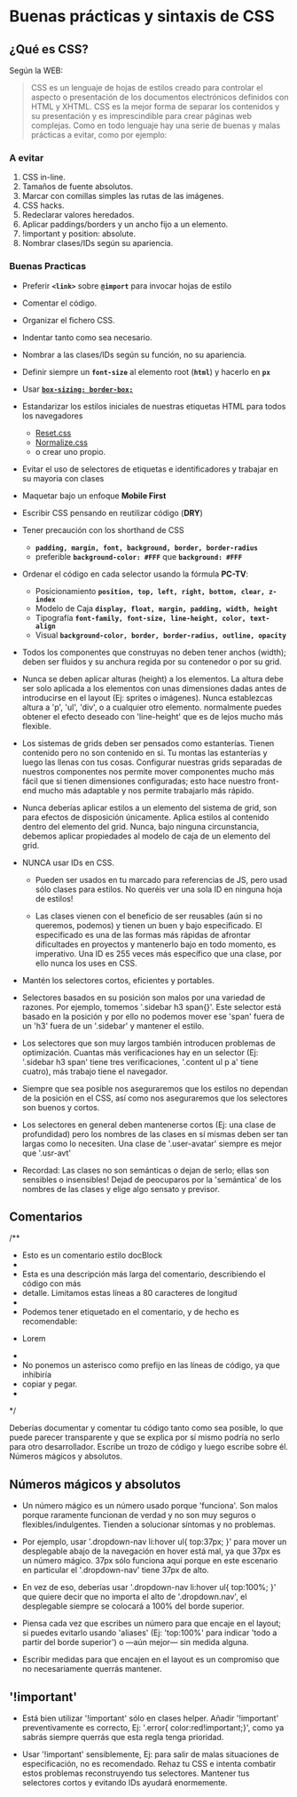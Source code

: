 # Buenas prácticas y sintaxis de CSS #

## ¿Qué es CSS? ##

Según la WEB:

> CSS es un lenguaje de hojas de estilos creado para controlar el aspecto o presentación de los documentos electrónicos definidos con HTML y XHTML. CSS es la mejor forma de separar los contenidos y su presentación y es imprescindible para crear páginas web complejas.
Como en todo lenguaje hay una serie de buenas y malas prácticas a evitar, como por ejemplo:

### A evitar ###

1. CSS in-line.
2. Tamaños de fuente absolutos.
3. Marcar con comillas simples las rutas de las imágenes.
4. CSS hacks.
5. Redeclarar valores heredados.
6. Aplicar paddings/borders y un ancho fijo a un elemento.
7. !important y position: absolute.
8. Nombrar clases/IDs según su apariencia.


### Buenas Practicas ###

* Preferir **`<link>`** sobre **`@import`** para invocar hojas de estilo
* Comentar el código.
* Organizar el fichero CSS.
* Indentar tanto como sea necesario.
* Nombrar a las clases/IDs según su función, no su apariencia.
* Definir siempre un **`font-size`** al elemento root (**`html`**) y hacerlo en **`px`**
* Usar [**`box-sizing: border-box;`**](http://www.paulirish.com/2012/box-sizing-border-box-ftw/)
* Estandarizar los estilos iniciales de nuestras etiquetas HTML para todos los navegadores
    * [Reset.css](http://meyerweb.com/eric/tools/css/reset/)
    * [Normalize.css](https://necolas.github.io/normalize.css/)
    * o crear uno propio.
* Evitar el uso de selectores de etiquetas e identificadores y trabajar en su mayoria con clases
* Maquetar bajo un enfoque **Mobile First**
* Escribir CSS pensando en reutilizar código (**DRY**)
* Tener precaución con los shorthand de CSS
    * **`padding, margin, font, background, border, border-radius`**
    * preferible **`background-color: #FFF`** que **`background: #FFF`**
* Ordenar el código en cada selector usando la fórmula **PC-TV**:
    * Posicionamiento **`position, top, left, right, bottom, clear, z-index`**
    * Modelo de Caja **`display, float, margin, padding, width, height`**
    * Tipografía **`font-family, font-size, line-height, color, text-align`**
    * Visual **`background-color, border, border-radius, outline, opacity`**
* Todos los componentes que construyas no deben tener anchos (width); deben ser fluidos y su anchura regida por su contenedor o por su grid.

* Nunca se deben aplicar alturas (height) a los elementos. La altura debe ser solo aplicada a los elementos con unas dimensiones dadas antes de introducirse en el layout (Ej: sprites o imágenes). Nunca establezcas altura a 'p', 'ul', 'div', o a cualquier otro elemento. normalmente puedes obtener el efecto deseado con 'line-height' que es de lejos mucho más flexible.

* Los sistemas de grids deben ser pensados como estanterías. Tienen contenido pero no son contenido en si. Tu montas las estanterías y luego las llenas con tus cosas. Configurar nuestras grids separadas de nuestros componentes nos permite mover componentes mucho más fácil que si tienen dimensiones configuradas; esto hace nuestro front-end mucho más adaptable y nos permite trabajarlo más rápido.

* Nunca deberías aplicar estilos a un elemento del sistema de grid, son para efectos de disposición únicamente. Aplica estilos al contenido dentro del elemento del grid. Nunca, bajo ninguna circunstancia, debemos aplicar propiedades al modelo de caja de un elemento del grid.

* NUNCA usar IDs en CSS.

	* Pueden ser usados en tu marcado para referencias de JS, pero usad sólo clases para estilos. No queréis ver una sola ID en ninguna hoja de estilos!

	* Las clases vienen con el beneficio de ser reusables (aún si no queremos, podemos) y tienen un buen y bajo especificado. El especificado es una de las formas más rápidas de afrontar dificultades en proyectos y mantenerlo bajo en todo momento, es imperativo. Una ID es 255 veces más específico que una clase, por ello nunca los uses en CSS.

* Mantén los selectores cortos, eficientes y portables.

* Selectores basados en su posición son malos por una variedad de razones. Por ejemplo, tomemos '.sidebar h3 span{}'. Este selector está basado en la posición y por ello no podemos mover ese 'span' fuera de un 'h3' fuera de un '.sidebar' y mantener el estilo.

* Los selectores que son muy largos también introducen problemas de optimización. Cuantas más verificaciones hay en un selector (Ej: '.sidebar h3 span' tiene tres verificaciones, '.content ul p a' tiene cuatro), más trabajo tiene el navegador.

* Siempre que sea posible nos aseguraremos que los estilos no dependan de la posición en el CSS, así como nos aseguraremos que los selectores son buenos y cortos.

* Los selectores en general deben mantenerse cortos (Ej: una clase de profundidad) pero los nombres de las clases en sí mismas deben ser tan largas como lo necesiten. Una clase de '.user-avatar' siempre es mejor que '.usr-avt'

* Recordad: Las clases no son semánticas o dejan de serlo; ellas son sensibles o insensibles! Dejad de peocuparos por la 'semántica' de los nombres de las clases y elige algo sensato y previsor.

## Comentarios ##

/**
 * Esto es un comentario estilo docBlock
 *
 * Esta es una descripción más larga del comentario, describiendo el código con más
 * detalle. Limitamos estas líneas a 80 caracteres de longitud
 *
 * Podemos tener etiquetado en el comentario, y de hecho es recomendable:
 *
   <div class=foo>
       <p>Lorem</p>
   </div>
 *
 * No ponemos un asterisco como prefijo en las líneas de código, ya que inhibiría
 * copiar y pegar.
 *
 */

Deberías documentar y comentar tu código tanto como sea posible, lo que puede parecer transparente y que se explica por sí mismo podría no serlo para otro desarrollador. Escribe un trozo de código y luego escribe sobre él.
Números mágicos y absolutos.

## Números mágicos y absolutos ##
* Un número mágico es un número usado porque 'funciona'. Son malos porque raramente funcionan de verdad y no son muy seguros o flexibles/indulgentes. Tienden a solucionar síntomas y no problemas.

* Por ejemplo, usar '.dropdown-nav li:hover ul{ top:37px; }' para mover un desplegable abajo de la navegación en hover está mal, ya que 37px es un número mágico. 37px sólo funciona aquí porque en este escenario en particular el '.dropdown-nav' tiene 37px de alto.

* En vez de eso, deberías usar '.dropdown-nav li:hover ul{ top:100%; }' que quiere decir que no importa el alto de '.dropdown.nav', el desplegable siempre se colocará a 100% del borde superior.

* Piensa cada vez que escribes un número para que encaje en el layout; si puedes evitarlo usando 'aliases' (Ej: 'top:100%' para indicar 'todo a partir del borde superior') o —aún mejor— sin medida alguna.

* Escribir medidas para que encajen en el layout es un compromiso que no necesariamente querrás mantener.

## '!important' ##
* Está bien utilizar '!important' sólo en clases helper. Añadir '!important' preventivamente es correcto, Ej: '.error{ color:red!important;}', como ya sabrás siempre querrás que esta regla tenga prioridad.

* Usar '!important' sensiblemente, Ej: para salir de malas situaciones de especificación, no es recomendado. Rehaz tu CSS e intenta combatir estos problemas reconstruyendo tus selectores. Mantener tus selectores cortos y evitando IDs ayudará enormemente.


